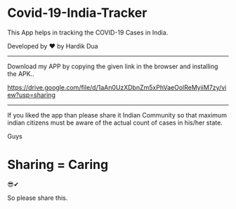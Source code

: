 # Covid-19-India-Tracker

This App helps in tracking the COVID-19 Cases in India.


Developed by ❤ by Hardik Dua


*************************************************************************************


Download my APP by copying the given link in the browser and installing the APK..


https://drive.google.com/file/d/1aAn0UzXDbnZm5xPhVaeOolReMyiiM7zy/view?usp=sharing

**************************************************************************************

If you liked the app than please share it Indian Community so that maximum indian citizens must be aware of the actual count of cases in his/her state. 

Guys <h1>Sharing = Caring</h1>😎✔ 

So please share this.
